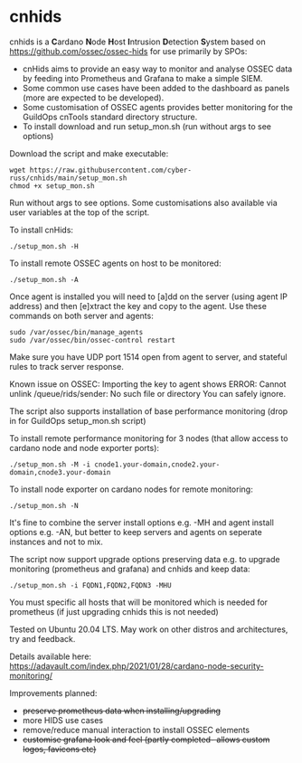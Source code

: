 # cnhids
cnhids is a **C**ardano **N**ode **H**ost **I**ntrusion **D**etection **S**ystem based on https://github.com/ossec/ossec-hids for use primarily by SPOs:

- cnHids aims to provide an easy way to monitor and analyse OSSEC data by feeding into Prometheus and Grafana to make a simple SIEM.
- Some common use cases have been added to the dashboard as panels (more are expected to be developed).
- Some customisation of OSSEC agents provides better monitoring for the GuildOps cnTools standard directory structure.
- To install download and run setup_mon.sh (run without args to see options)

Download the script and make executable:<br>
```
wget https://raw.githubusercontent.com/cyber-russ/cnhids/main/setup_mon.sh
chmod +x setup_mon.sh
```
Run without args to see options. Some customisations also available via user variables at the top of the script.

To install cnHids:
```
./setup_mon.sh -H
```

To install remote OSSEC agents on host to be monitored:
```
./setup_mon.sh -A
```

Once agent is installed you will need to [a]dd on the server (using agent IP address) and then [e]xtract the key and copy to the agent. Use these commands on both server and agents: <br>
```
sudo /var/ossec/bin/manage_agents
sudo /var/ossec/bin/ossec-control restart
```
Make sure you have UDP port 1514 open from agent to server, and stateful rules to track server response.

Known issue on OSSEC: Importing the key to agent shows ERROR: Cannot unlink /queue/rids/sender: No such file or directory
You can safely ignore.

The script also supports installation of base performance monitoring (drop in for GuildOps setup_mon.sh script)

To install remote performance monitoring for 3 nodes (that allow access to cardano node and node exporter ports):<br>
```
./setup_mon.sh -M -i cnode1.your-domain,cnode2.your-domain,cnode3.your-domain
```

To install node exporter on cardano nodes for remote monitoring:
```
./setup_mon.sh -N
```

It's fine to combine the server install options e.g. -MH and agent install options e.g. -AN, but better to keep servers and agents on seperate instances and not to mix.

The script now support upgrade options preserving data e.g. to upgrade monitoring (prometheus and grafana) and cnhids and keep data:
```
./setup_mon.sh -i FQDN1,FQDN2,FQDN3 -MHU
```
You must specific all hosts that will be monitored which is needed for prometheus (if just upgrading cnhids this is not needed)

Tested on Ubuntu 20.04 LTS. May work on other distros and architectures, try and feedback.

Details available here:<br>
https://adavault.com/index.php/2021/01/28/cardano-node-security-monitoring/

Improvements planned:

- ~~preserve prometheus data when installing/upgrading~~
- more HIDS use cases
- remove/reduce manual interaction to install OSSEC elements
- ~~customise grafana look and feel (partly completed- allows custom logos, favicons etc)~~

